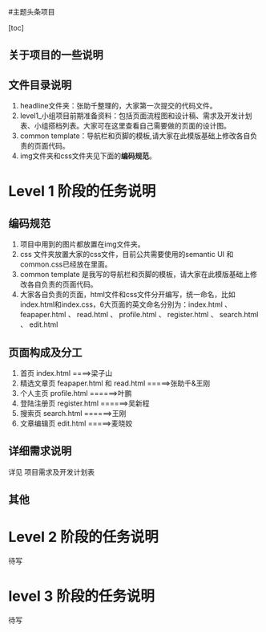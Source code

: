 #主题头条项目

[toc]

## 关于项目的一些说明


##	文件目录说明
1. headline文件夹：张助千整理的，大家第一次提交的代码文件。
2. level1_小组项目前期准备资料：包括页面流程图和设计稿、需求及开发计划表、小组搭档列表。大家可在这里查看自己需要做的页面的设计图。
3. common template：导航栏和页脚的模板,请大家在此模版基础上修改各自负责的页面代码。
4. img文件夹和css文件夹见下面的**编码规范**。


# Level 1 阶段的任务说明

##  编码规范

1. 项目中用到的图片都放置在img文件夹。
2. css 文件夹放置大家的css文件，目前公共需要使用的semantic UI 和 common.css已经放在里面。
3. common template 是我写的导航栏和页脚的模板，请大家在此模版基础上修改各自负责的页面代码。
4. 大家各自负责的页面，html文件和css文件分开编写，统一命名，比如index.html和index.css，6大页面的英文命名分别为：index.html 、 feapaper.html 、 read.html 、 profile.html 、 register.html 、 search.html 、 edit.html

## 页面构成及分工

1. 首页  index.html   ====>梁子山
2. 精选文章页  feapaper.html 和 read.html =====>张助千&王刚
3. 个人主页 profile.html ======>叶鹏
4. 登陆注册页 register.html ======>吴新程
5. 搜索页 search.html ======>王刚
6. 文章编辑页	 edit.html =====>麦晓姣


## 详细需求说明
详见 项目需求及开发计划表

## 其他


# Level 2 阶段的任务说明
待写

# level 3 阶段的任务说明
待写
